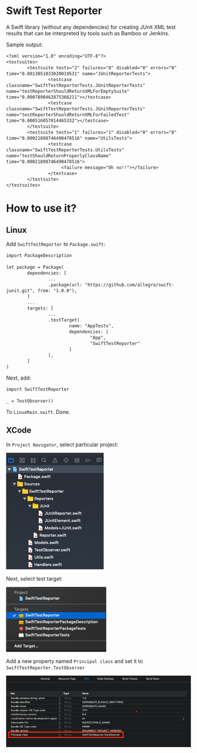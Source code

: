 Swift Test Reporter
================

A Swift library (without any dependencies) for creating JUnit XML test results that can be interpreted by tools such as Bamboo or Jenkins.

Sample output:

```
<?xml version="1.0" encoding="UTF-8"?>
<testsuites>
        <testsuite tests="2" failures="0" disabled="0" errors="0" time="0.0013051033020019531" name="JUnitReporterTests">
                <testcase classname="SwiftTestReporterTests.JUnitReporterTests" name="testReporterShouldReturnXMLForEmptySuite" time="0.0007890462875366211"></testcase>
                <testcase classname="SwiftTestReporterTests.JUnitReporterTests" name="testReporterShouldReturnXMLForFailedTest" time="0.000516057014465332"></testcase>
        </testsuite>
        <testsuite tests="1" failures="1" disabled="0" errors="0" time="0.00021898746490478516" name="UtilsTests">
                <testcase classname="SwiftTestReporterTests.UtilsTests" name="testShouldReturnProperlyClassName" time="0.00021898746490478516">
	                 <failure message="Oh no!!"></failure>
                </testcase>
        </testsuite>
</testsuites>
```

# How to use it?
## Linux
Add ``SwiftTestReporter`` to ``Package.swift``:

```
import PackageDescription

let package = Package(
        dependencies: [
                ...
                .package(url: "https://github.com/allegro/swift-junit.git", from: "1.0.0"),
        ]
        ...
        targets: [
                ...
                .testTarget(
                        name: "AppTests",
                        dependencies: [
                                "App",
                                "SwiftTestReporter"
                        ]
                ),
        ]
)
```

Next, add:
```
import SwiftTestReporter

_ = TestObserver()
```
To ``LinuxMain.swift``. Done.

## XCode
In ``Project Navigator``, select particular project:

![test](doc/intro-mac-1.png)

Next, select test target:

![test](doc/intro-mac-2.png)

Add a new property named ``Principal class`` and set it to ``SwiftTestReporter.TestObserver``

![test](doc/intro-mac-3.png)
